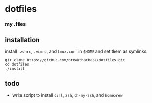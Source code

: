 # dotfiles

### my .files

## installation
install `.zshrc`, `.vimrc`, and `tmux.conf` in `$HOME` and set them as symlinks.
```
git clone https://github.com/breakthatbass/dotfiles.git
cd dotfiles
./install
```

## todo
- write script to install `curl`, `zsh`, `oh-my-zsh`, and `homebrew`